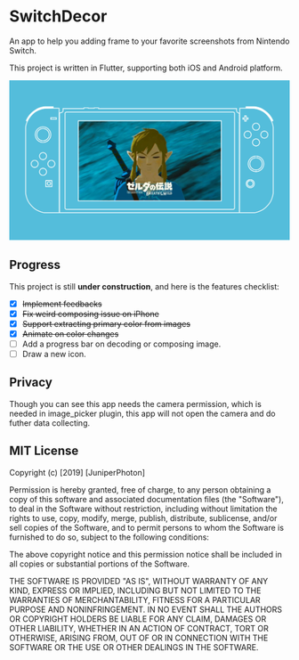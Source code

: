 # SwitchDecor

An app to help you adding frame to your favorite screenshots from Nintendo Switch.

This project is written in Flutter, supporting both iOS and Android platform.

![](./design/output.jpg)

## Progress

This project is still **under construction**, and here is the features checklist:

* [x] ~~Implement feedbacks~~
* [x] ~~Fix weird composing issue on iPhone~~
* [x] ~~Support extracting primary color from images~~
* [x] ~~Animate on color changes~~
* [ ] Add a progress bar on decoding or composing image.
* [ ] Draw a new icon.

## Privacy

Though you can see this app needs the camera permission, which is needed in image_picker plugin, this app will not open the camera and do futher data collecting.

## MIT License

Copyright (c) [2019] [JuniperPhoton]

Permission is hereby granted, free of charge, to any person obtaining a copy
of this software and associated documentation files (the "Software"), to deal
in the Software without restriction, including without limitation the rights
to use, copy, modify, merge, publish, distribute, sublicense, and/or sell
copies of the Software, and to permit persons to whom the Software is
furnished to do so, subject to the following conditions:

The above copyright notice and this permission notice shall be included in all
copies or substantial portions of the Software.

THE SOFTWARE IS PROVIDED "AS IS", WITHOUT WARRANTY OF ANY KIND, EXPRESS OR
IMPLIED, INCLUDING BUT NOT LIMITED TO THE WARRANTIES OF MERCHANTABILITY,
FITNESS FOR A PARTICULAR PURPOSE AND NONINFRINGEMENT. IN NO EVENT SHALL THE
AUTHORS OR COPYRIGHT HOLDERS BE LIABLE FOR ANY CLAIM, DAMAGES OR OTHER
LIABILITY, WHETHER IN AN ACTION OF CONTRACT, TORT OR OTHERWISE, ARISING FROM,
OUT OF OR IN CONNECTION WITH THE SOFTWARE OR THE USE OR OTHER DEALINGS IN THE
SOFTWARE.

